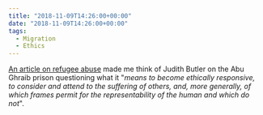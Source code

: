 ```yaml
---
title: "2018-11-09T14:26:00+00:00"
date: "2018-11-09T14:26:00+00:00"
tags:
  - Migration
  - Ethics
---
```


[An article on refugee abuse](https://www.dw.com/en/refugee-abuse-trial-opens-in-germany/a-46204799) made me think of Judith Butler on the Abu Ghraib prison questioning what it "*means to become ethically responsive, to consider and attend to the suffering of others, and, more generally, of which frames permit for the representability of the human and which do not*".
